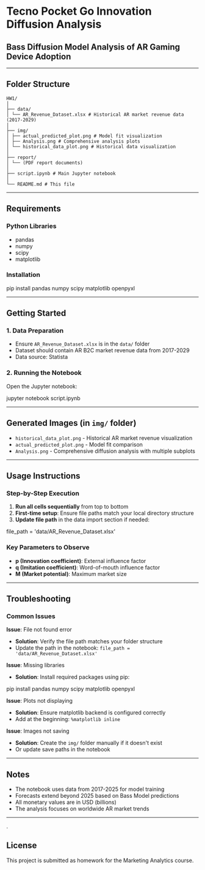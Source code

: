 # Tecno Pocket Go Innovation Diffusion Analysis

## Bass Diffusion Model Analysis of AR Gaming Device Adoption

---

## Folder Structure
```
HW1/
│
├── data/
│ └── AR_Revenue_Dataset.xlsx # Historical AR market revenue data (2017-2029)
│
├── img/
│ ├── actual_predicted_plot.png # Model fit visualization
│ ├── Analysis.png # Comprehensive analysis plots
│ └── historical_data_plot.png # Historical data visualization
│
├── report/
│ └── (PDF report documents)
│
├── script.ipynb # Main Jupyter notebook
│
└── README.md # This file
```
---

## Requirements

### Python Libraries
- pandas
- numpy
- scipy
- matplotlib

### Installation

pip install pandas numpy scipy matplotlib openpyxl


---

## Getting Started

### 1. Data Preparation
- Ensure `AR_Revenue_Dataset.xlsx` is in the `data/` folder
- Dataset should contain AR B2C market revenue data from 2017-2029
- Data source: Statista

### 2. Running the Notebook

Open the Jupyter notebook:

jupyter notebook script.ipynb

---


## Generated Images (in `img/` folder)
- `historical_data_plot.png` - Historical AR market revenue visualization
- `actual_predicted_plot.png` - Model fit comparison
- `Analysis.png` - Comprehensive diffusion analysis with multiple subplots


---

## Usage Instructions

### Step-by-Step Execution

1. **Run all cells sequentially** from top to bottom
2. **First-time setup**: Ensure file paths match your local directory structure
3. **Update file path** in the data import section if needed:

file_path = 'data/AR_Revenue_Dataset.xlsx'

### Key Parameters to Observe

- **p (Innovation coefficient)**: External influence factor
- **q (Imitation coefficient)**: Word-of-mouth influence factor
- **M (Market potential)**: Maximum market size

---

## Troubleshooting

### Common Issues

**Issue**: File not found error
- **Solution**: Verify the file path matches your folder structure
- Update the path in the notebook: `file_path = 'data/AR_Revenue_Dataset.xlsx'`

**Issue**: Missing libraries
- **Solution**: Install required packages using pip:

pip install pandas numpy scipy matplotlib openpyxl

**Issue**: Plots not displaying
- **Solution**: Ensure matplotlib backend is configured correctly
- Add at the beginning: `%matplotlib inline`

**Issue**: Images not saving
- **Solution**: Create the `img/` folder manually if it doesn't exist
- Or update save paths in the notebook

---

## Notes

- The notebook uses data from 2017-2025 for model training
- Forecasts extend beyond 2025 based on Bass Model predictions
- All monetary values are in USD (billions)
- The analysis focuses on worldwide AR market trends

---
.

## License

This project is submitted as homework for the Marketing Analytics course.



